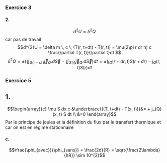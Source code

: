 ### Exercice 3
#### 2.
$$d^{2}U = \delta^{2} Q$$
car pas de travail
$$d^{2}U = \delta m \, c \, (T(r, t+dt) - T(r, t)) = \mu(2\pi r dr h) c \frac{\partial T(r, t)}{\partial t}dt $$
$$\delta^{2} Q = \pm \left(\iint_{S(r + dr)} \vec{j}_{Q}.d\vec{S} - \iint_{S(r)} \vec{j}_{Q}.d\vec{S} \right) dt=  \pm(j_{Q}(r+dr, t)S(r+dr) - j_{Q}(r, t)S(r)dt$$

### Exercice 5
## 1.
$$\begin{array}{c}
\mu S dx c &\underbrace{((T, t+dt) - T(x, t))}&= + j_{Q}(x, t) S dt \\
&=0
\end{array}$$
Par le principe de joules et la définition du flux par le transfert thermique et car on est en régime stationnaire


#### c.
$$\frac{\phi_{avec}}{\phi_{sans}} = \frac{2d}{R} = \sqrt{\frac{2\lambda}{hR}} \sim 10^{2}$$
